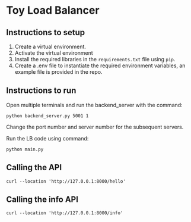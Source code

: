 # Toy Load Balancer

## Instructions to setup
1. Create a virtual environment.
2. Activate the virtual environment
3. Install the required libraries in the `requirements.txt` file using `pip`.
4. Create a .env file to instantiate the required environment variables, an example file is provided in the repo.

## Instructions to run
Open multiple terminals and run the backend_server with the command: 
```
python backend_server.py 5001 1
```
Change the port number and server number for the subsequent servers. 

Run the LB code using command: 
```
python main.py
```

## Calling the API

```
curl --location 'http://127.0.0.1:8000/hello'
```

## Calling the info API

```
curl --location 'http://127.0.0.1:8000/info'
```

